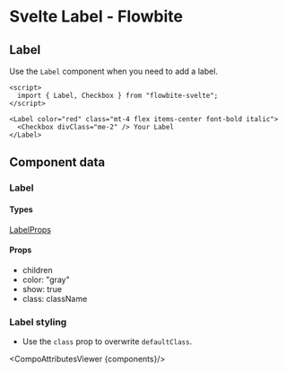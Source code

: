 # Svelte Label - Flowbite

## Label

Use the `Label` component when you need to add a label.

```svelte
<script>
  import { Label, Checkbox } from "flowbite-svelte";
</script>

<Label color="red" class="mt-4 flex items-center font-bold italic">
  <Checkbox divClass="me-2" /> Your Label
</Label>
```

## Component data

### Label

#### Types

[LabelProps](https://github.com/themesberg/flowbite-svelte/blob/main/src/lib/types.ts#L803)

#### Props

- children
- color: "gray"
- show: true
- class: className

### Label styling

- Use the `class` prop to overwrite `defaultClass`.

<CompoAttributesViewer {components}/>
